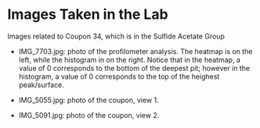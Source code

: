 Images Taken in the Lab
========================================

Images related to Coupon 34, which is in the Sulfide Acetate Group
 * IMG_7703.jpg: photo of the profilometer analysis. The heatmap is on the left, while the histogram in on the right.  Notice that in the heatmap, a value of 0 corresponds to the bottom of the deepest pit; however in the histogram, a value of 0 corresponds to the top of the heighest peak/surface.
 
 * IMG_5055.jpg: photo of the coupon, view 1.
 
 * IMG_5091.jpg: photo of the coupon, view 2.
 